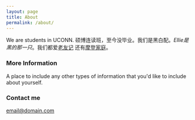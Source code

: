 ```yaml
---
layout: page
title: About
permalink: /about/
---
```


We are students in UCONN. 硕博连读班，至今没毕业。我们是黑白配。_Ellie是黑的那一只_。我们都爱[老友记](https://en.wikipedia.org/wiki/Friends) 还有[摩登家庭](https://en.wikipedia.org/wiki/Modern_Family)。

### More Information

A place to include any other types of information that you'd like to include about yourself.

### Contact me

[email@domain.com](mailto:email@domain.com)
